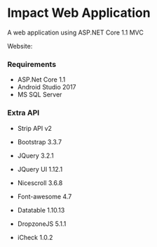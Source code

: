 
# Impact Web Application

A web application using ASP.NET Core 1.1 MVC

Website:


### Requirements

- ASP.Net Core 1.1
- Android Studio 2017
- MS SQL Server

### Extra API

- Strip API v2

- Bootstrap 3.3.7
- JQuery 3.2.1
- JQuery UI 1.12.1
- Nicescroll 3.6.8
- Font-awesome 4.7
- Datatable 1.10.13
- DropzoneJS 5.1.1
- iCheck 1.0.2

